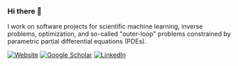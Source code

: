 ### Hi there 👋

I work on software projects for scientific machine learning, inverse problems, optimization, and so-called "outer-loop" problems constrained by parametric partial differential equations (PDEs).

[![Website](https://img.shields.io/badge/website-000000?style=for-the-badge)](https://tomoleary.github.io/)
[![Google Scholar](https://img.shields.io/badge/Google%20Scholar-4285F4.svg?style=for-the-badge&logo=Google-Scholar&logoColor=white)](https://scholar.google.com/citations?user=tEvw5mgAAAAJ&hl=en) [![LinkedIn](https://img.shields.io/badge/linkedin-%230077B5.svg?style=for-the-badge&logo=linkedin&logoColor=white)](https://www.linkedin.com/in/tomor/)

<!-- [Check out my Google Scholar here!](https://scholar.google.com/citations?user=tEvw5mgAAAAJ&hl=en) -->

<!--
**tomoleary/tomoleary** is a ✨ _special_ ✨ repository because its `README.md` (this file) appears on your GitHub profile.

Here are some ideas to get you started:

- 🔭 I’m currently working on ...
- 🌱 I’m currently learning ...
- 👯 I’m looking to collaborate on ...
- 🤔 I’m looking for help with ...
- 💬 Ask me about ...
- 📫 How to reach me: ...
- ⚡ Fun fact: ...


-->
